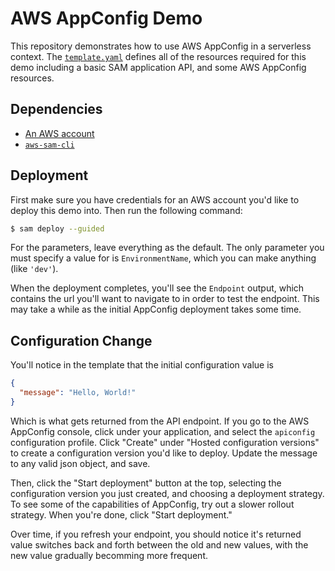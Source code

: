 # AWS AppConfig Demo

This repository demonstrates how to use AWS AppConfig in a serverless context. The [`template.yaml`](./template.yaml) defines all of the resources required for this demo including a basic SAM application API, and some AWS AppConfig resources.

## Dependencies

- [An AWS account](https://portal.aws.amazon.com/billing/signup)
- [`aws-sam-cli`](https://docs.aws.amazon.com/serverless-application-model/latest/developerguide/serverless-sam-cli-install.html)

## Deployment

First make sure you have credentials for an AWS account you'd like to deploy this demo into. Then run the following command:

```sh
$ sam deploy --guided
```

For the parameters, leave everything as the default. The only parameter you must specify a value for is `EnvironmentName`, which you can make anything (like `'dev'`).

When the deployment completes, you'll see the `Endpoint` output, which contains the url you'll want to navigate to in order to test the endpoint. This may take a while as the initial AppConfig deployment takes some time.

## Configuration Change

You'll notice in the template that the initial configuration value is

```json
{
  "message": "Hello, World!"
}
```

Which is what gets returned from the API endpoint. If you go to the AWS AppConfig console, click under your application, and select the `apiconfig` configuration profile. Click "Create" under "Hosted configuration versions" to create a configuration version you'd like to deploy. Update the message to any valid json object, and save.

Then, click the "Start deployment" button at the top, selecting the configuration version you just created, and choosing a deployment strategy. To see some of the capabilities of AppConfig, try out a slower rollout strategy. When you're done, click "Start deployment."

Over time, if you refresh your endpoint, you should notice it's returned value switches back and forth between the old and new values, with the new value gradually becomming more frequent.
